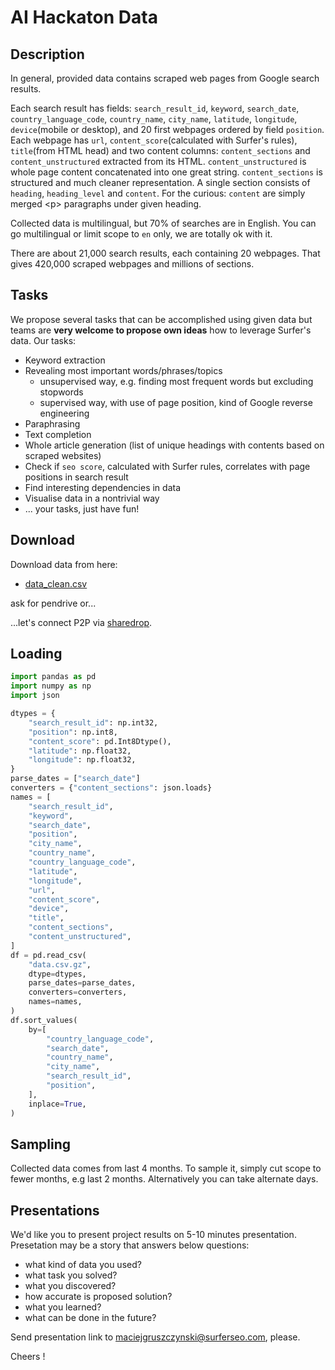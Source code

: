 # AI Hackaton Data

## Description
In general, provided data contains scraped web pages from Google search results.

Each search result has fields: `search_result_id`, `keyword`, `search_date`, `country_language_code`, `country_name`, `city_name`, `latitude`, `longitude`, `device`(mobile or desktop), and 20 first webpages ordered by field `position`. Each webpage has `url`, `content_score`(calculated with Surfer's rules), `title`(from HTML head) and two content columns: `content_sections` and `content_unstructured` extracted from its HTML. `content_unstructured` is whole page content concatenated into one great string. `content_sections` is structured and much cleaner representation. A single section consists of `heading`, `heading_level` and `content`. For the curious: `content` are simply merged \<p> paragraphs under given heading.

Collected data is multilingual, but 70% of searches are in English. You can go multilingual or limit scope to `en` only, we are totally ok with it.

There are about 21,000 search results, each containing 20 webpages. That gives 420,000 scraped webpages and millions of sections.

## Tasks
We propose several tasks that can be accomplished using given data but teams are **very welcome to propose own ideas** how to leverage Surfer's data.
Our tasks:
* Keyword extraction
* Revealing most important words/phrases/topics
  * unsupervised way, e.g. finding most frequent words but excluding stopwords
  * supervised way, with use of page position, kind of Google reverse engineering
* Paraphrasing
* Text completion
* Whole article generation (list of unique headings with contents based on scraped websites)
* Check if `seo score`, calculated with Surfer rules, correlates with page positions in search result
* Find interesting dependencies in data
* Visualise data in a nontrivial way
* ... your tasks, just have fun!
  
## Download
Download data from here:

- [data_clean.csv](https://storage.cloud.google.com/pwr_hackaton/data_clean.csv)

ask for pendrive or...

...let's connect P2P via [sharedrop](https://www.sharedrop.io/).
## Loading
``` Python
import pandas as pd
import numpy as np
import json

dtypes = {
    "search_result_id": np.int32,
    "position": np.int8,
    "content_score": pd.Int8Dtype(),
    "latitude": np.float32,
    "longitude": np.float32,
}
parse_dates = ["search_date"]
converters = {"content_sections": json.loads}
names = [
    "search_result_id",
    "keyword",
    "search_date",
    "position",
    "city_name",
    "country_name",
    "country_language_code",
    "latitude",
    "longitude",
    "url",
    "content_score",
    "device",
    "title",
    "content_sections",
    "content_unstructured",
]
df = pd.read_csv(
    "data.csv.gz",
    dtype=dtypes,
    parse_dates=parse_dates,
    converters=converters,
    names=names,
)
df.sort_values(
    by=[
        "country_language_code",
        "search_date",
        "country_name",
        "city_name",
        "search_result_id",
        "position",
    ],
    inplace=True,
)
```
## Sampling
Collected data comes from last 4 months. To sample it, simply cut scope to fewer months, e.g last 2 months. Alternatively you can take alternate days.

## Presentations
We'd like you to present project results on 5-10 minutes presentation. Presetation may be a story that answers below questions:
- what kind of data you used?
- what task you solved?
- what you discovered?
- how accurate is proposed solution?
- what you learned?
- what can be done in the future?
  
Send presentation link to maciejgruszczynski@surferseo.com, please.

Cheers !